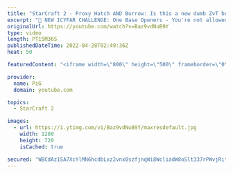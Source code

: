 ```yaml
---
title: "StarCraft 2 - Proxy Hatch AND Burrow: Is this a new dumb ZvT build? | ICYFAR \"Siege Tactics\" G2"
excerpt: "🤯 NEW ICYFAR CHALLENGE: One Base Openers - You're not allowed to start building an expansion until after 5:00. Send submissions to eonblu95@gmail.com as attachment AND only ICYFAR as the subject. Max 1 replay per person. Latest submission is on the 21st May. -- 🤯 In this week’s episode of I Cast Your"
originalUrl: https://youtube.com/watch?v=Baz9vdNuB9Y
type: video
length: PT15M36S
publishedDateTime: 2022-04-28T02:49:36Z
heat: 50

featuredContent: "<iframe width=\"800\" height=\"500\" frameborder=\"0\" src=\"https://www.youtube.com/embed/Baz9vdNuB9Y\" allow=\"accelerometer; autoplay; encrypted-media; gyroscope; picture-in-picture\" allowfullscreen></iframe>"

provider:
  name: PiG
  domain: youtube.com

topics:
  - StarCraft 2

images:
  - url: https://i.ytimg.com/vi/Baz9vdNuB9Y/maxresdefault.jpg
    width: 1280
    height: 720
    isCached: true

secured: "WBCdAz15A7XcYlMN6hcdbLxz2vnx0szfjnqWi8WcliadW8oSlt337rPWvjRitVoVxCwpcfRJFpfTnJBAL+eMJ+jXazexwHs59+/C1GrU61/Lh75m1lMJ9LXojLA8q9zBv+nS7bMRvoYfy1md0h3LnNdXzjvAeaBG4BfXi94f9fVTUxGZF8f6GfgatzY7t+vCAxTkPIOMkUsVfyfhpsOmztqN4DmYUEEMNNyeDk2CIvHLh55RRzHGC2rQ+tz8wrjEW/uGIJMU1rd828hMATsuEmIWWpU8JWoWRNqhjvTwMvmFTwogxy/cXw0iA0ZZMsfNf/HZVGwUBYYZIPZ61KGhDk1V79plQxY+e40Roh4bvj5JtLTuledjYIlfzoK6XkPvmIsZTDXVaT2xQk+W71kl9BehHUDh8MPxOmbIG8/0N4k=;ygIeN8xUUSzSUP4y6f6VIw=="
---
```


